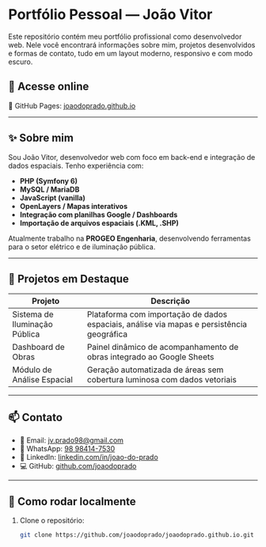 # Portfólio Pessoal — João Vitor

Este repositório contém meu portfólio profissional como desenvolvedor web. Nele você encontrará informações sobre mim, projetos desenvolvidos e formas de contato, tudo em um layout moderno, responsivo e com modo escuro.

## 🔗 Acesse online

📍 GitHub Pages: [joaodoprado.github.io](https://joaodoprado.github.io)

---

## ✨ Sobre mim

Sou João Vitor, desenvolvedor web com foco em back-end e integração de dados espaciais. Tenho experiência com:

- **PHP (Symfony 6)**
- **MySQL / MariaDB**
- **JavaScript (vanilla)**
- **OpenLayers / Mapas interativos**
- **Integração com planilhas Google / Dashboards**
- **Importação de arquivos espaciais (.KML, .SHP)**

Atualmente trabalho na **PROGEO Engenharia**, desenvolvendo ferramentas para o setor elétrico e de iluminação pública.

---

## 💼 Projetos em Destaque

| Projeto                         | Descrição                                                                 |
|-------------------------------|---------------------------------------------------------------------------|
| Sistema de Iluminação Pública | Plataforma com importação de dados espaciais, análise via mapas e persistência geográfica |
| Dashboard de Obras            | Painel dinâmico de acompanhamento de obras integrado ao Google Sheets     |
| Módulo de Análise Espacial    | Geração automatizada de áreas sem cobertura luminosa com dados vetoriais  |

---

## 📫 Contato

- 📧 Email: [jv.prado98@gmail.com](mailto:jv.prado98@gmail.com)
- 📱 WhatsApp: [98 98414-7530](https://wa.me/5598984147530)
- 💼 LinkedIn: [linkedin.com/in/joao-do-prado](https://www.linkedin.com/in/joao-do-prado/)
- 💻 GitHub: [github.com/joaodoprado](https://github.com/joaodoprado)

---

## 🚀 Como rodar localmente

1. Clone o repositório:
   ```bash
   git clone https://github.com/joaodoprado/joaodoprado.github.io.git
